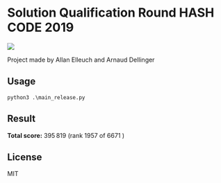 # Solution Qualification Round HASH CODE 2019
![](https://anchr.io/i/9wLgJ.png)

Project made by Allan Elleuch and Arnaud Dellinger

## Usage

`python3 .\main_release.py`

  

## Result

**Total score:** 395 819 (rank 1957 of  6671 )

  

## License

MIT

